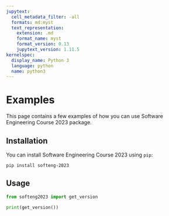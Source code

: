 ```yaml
---
jupytext:
  cell_metadata_filter: -all
  formats: md:myst
  text_representation:
    extension: .md
    format_name: myst
    format_version: 0.13
    jupytext_version: 1.11.5
kernelspec:
  display_name: Python 3
  language: python
  name: python3
---
```


# Examples

This page contains a few examples of how you can use Software Engineering Course 2023 package.

## Installation

You can install Software Engineering Course 2023 using `pip`:

```{code-cell}
pip install softeng-2023
```

## Usage

```python
from softeng2023 import get_version

print(get_version())
```
